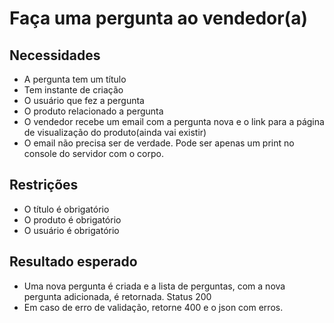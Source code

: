 # Faça uma pergunta ao vendedor(a)

## Necessidades
- A pergunta tem um título
- Tem instante de criação
- O usuário que fez a pergunta
- O produto relacionado a pergunta
- O vendedor recebe um email com a pergunta nova e o link para a página de visualização do produto(ainda vai existir)
- O email não precisa ser de verdade. Pode ser apenas um print no console do servidor com o corpo.

## Restrições
- O título é obrigatório
- O produto é obrigatório
- O usuário é obrigatório

## Resultado esperado
- Uma nova pergunta é criada e a lista de perguntas, com a nova pergunta adicionada, é retornada. Status 200
- Em caso de erro de validação, retorne 400 e o json com erros.